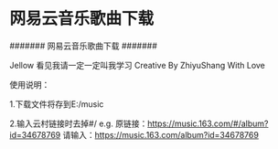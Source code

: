 # 网易云音乐歌曲下载


####### 网易云音乐歌曲下载 #######

Jellow 看见我请一定一定叫我学习
Creative By ZhiyuShang With Love


使用说明：

1.下载文件将存到E:/music

2.输入云村链接时去掉#/
e.g.
原链接：https://music.163.com/#/album?id=34678769
请输入：https://music.163.com/album?id=34678769
